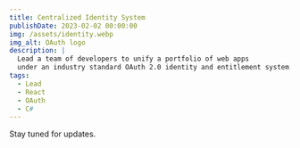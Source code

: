 ```yaml
---
title: Centralized Identity System
publishDate: 2023-02-02 00:00:00
img: /assets/identity.webp
img_alt: OAuth logo
description: |
  Lead a team of developers to unify a portfolio of web apps
  under an industry standard OAuth 2.0 identity and entitlement system.
tags:
  - Lead
  - React
  - OAuth
  - C#
---
```


Stay tuned for updates.
